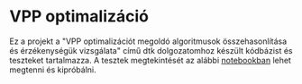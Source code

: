 # VPP optimalizáció
Ez a projekt a "VPP optimalizációt megoldó algoritmusok összehasonlítása és érzékenységük vizsgálata" című dtk dolgozatomhoz készült kódbázist és teszteket tartalmazza.
A tesztek megtekintését az alábbi [notebookban](https://colab.research.google.com/drive/1YIPW3Ax2-szpvrIu7RUpRq9VL7OceEgK?usp=sharing) lehet megtenni és kipróbálni.
